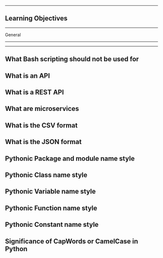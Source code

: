 -----------------------------------------
Learning Objectives
-----------------------------------------

************
General
************

----------------------------------------------------
What Bash scripting should not be used for
----------------------------------------------------
What is an API
----------------------------------------------------
What is a REST API
----------------------------------------------------
What are microservices
----------------------------------------------------
What is the CSV format
----------------------------------------------------
What is the JSON format
----------------------------------------------------
Pythonic Package and module name style
----------------------------------------------------
Pythonic Class name style
----------------------------------------------------
Pythonic Variable name style
----------------------------------------------------
Pythonic Function name style
----------------------------------------------------
Pythonic Constant name style
----------------------------------------------------
Significance of CapWords or CamelCase in Python
----------------------------------------------------
